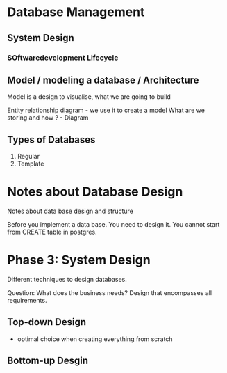 # Database Management

## System Design

### SOftwaredevelopment Lifecycle

## Model / modeling a database / Architecture

Model is a design to visualise, what we are going to build

Entity relationship diagram - we use it to create a model
What are we storing and how ? - Diagram


## Types of Databases
1. Regular 
2. Template


# Notes about Database Design
Notes about data base design and structure 

Before you implement a data base. You need to design it. 
You cannot start from CREATE table in postgres. 

# Phase 3: System Design

Different techniques to design databases. 

Question: What does the business needs?
Design that encompasses all requirements. 

## Top-down Design
- optimal choice when creating everything from scratch
## Bottom-up Desgin